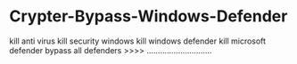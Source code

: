 # Crypter-Bypass-Windows-Defender
kill anti virus
kill security windows
kill windows defender
kill microsoft defender
bypass all defenders >>>> .............................

